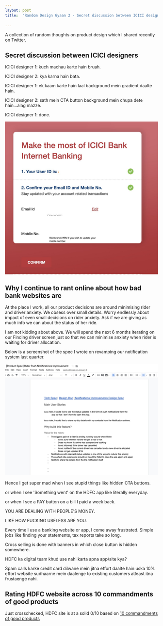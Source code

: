 ```yaml
---
layout: post
title:  "Random Design Gyaan 2 - Secret discussion between ICICI designers"

---
```


A collection of random thoughts on product design which I shared recently on Twitter.

## Secret discussion between ICICI designers

ICICI designer 1: kuch machau karte hain bruah.

ICICI designer 2: kya karna hain bata.

ICICI designer 1: ek kaam karte hain laal background mein gradient daalte hain.

ICICI designer 2: sath mein CTA button background mein chupa dete hain...alag mazze.

ICICI designer 1: done.

![Hidden CTA](/assets/img/icici_cta_hidden.png)

## Why I continue to rant online about how bad bank websites are

At the place I work, all our product decisions are around minimising rider and driver anxiety. We obsess over small details. Worry endlessly about impact of even small decisions on rider anxiety. Ask if we are giving as much info we can about the status of her ride.

I am not kidding about above. We will spend the next 6 months iterating on our Finding driver screen just so that we can minimise anxiety when rider is waiting for driver allocation.

Below is a screenshot of the spec I wrote on revamping our notification system last quarter.

![Rider Anxiety](/assets/img/rider_anxiety.png)

Hence I get super mad when I see stupid things like hidden CTA buttons.

or when I  see 'Something went' on the HDFC app like literally everyday.

or when I see a PAY button on a bill I paid a week back.

YOU ARE DEALING WITH PEOPLE'S MONEY.

LIKE HOW FUCKING USELESS ARE YOU.

Every time I use a banking website or app, I come away frustrated. Simple jobs like finding your statements, tax reports take so long.

Cross selling is done with banners in which close button is hidden somewhere.

HDFC ka digital team khud use nahi karta apna app/site kya?

Spam calls karke credit card dilwane mein jitna effort daalte hain uska 10% effort website sudhaarne mein daalenge to existing customers atleast itna frustaenge nahi.

## Rating HDFC website across 10 commandments of good products

Just crosschecked, HDFC site is at a solid 0/10 based on [10 commandments of good products](https://medium.com/swlh/the-10-commandments-of-good-products-d1d0a97b30ee)
